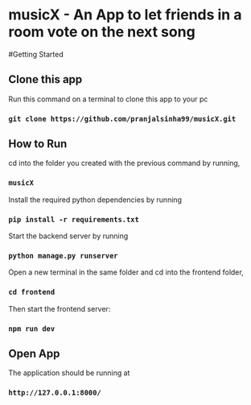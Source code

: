 # musicX - An App to let friends in a room vote on the next song

#Getting Started

## Clone this app

Run this command on a terminal to clone this app to your pc

### `git clone https://github.com/pranjalsinha99/musicX.git`

## How to Run

cd into the folder you created with the previous command by running,

### `musicX`

Install the required python dependencies by running

### `pip install -r requirements.txt`

Start the backend server by running

### `python manage.py runserver`

Open a new terminal in the same folder and cd into the frontend folder,

### `cd frontend`

Then start the frontend server:

### `npm run dev`

## Open App
The application should be running at

### `http://127.0.0.1:8000/`
